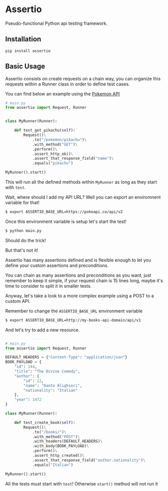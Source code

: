 # Assertio

Pseudo-functional Python api testing framework.

## Installation

`pip install assertio`

## Basic Usage

Assertio consists on create requests on a chain way, you can organize
this requests within a Runner class in order to define test cases.

You can find below an example using the [Pokemon API](https://pokeapi.co)

```python
# main.py
from assertio import Request, Runner


class MyRunner(Runner):

    def test_get_pikachu(self):
        Request()\
            .to("/pokemon/pikachu")\
            .with_method("GET")\
            .perform()\
            .assert_http_ok()\
            .assert_that_response_field("name")\
            .equals("pikachu")

MyRunner().start()

```

This will run all the defined methods within `MyRunner` as long as they start
with `test`.

Wait, where should I add my API URL? 
Well you can export an enviromnent variable for that!

```bash
$ export ASSERTIO_BASE_URL=https://pokeapi.co/api/v2
```

Once this environment variable is setup let's start the test!

```bash
$ python main.py
```

Should do the trick!


But that's not it!

Assertio has many assertions defined and is flexible enough to let you define
your custom assertions and preconditions.

You can chain as many assertions and preconditions as you want, just remember
to keep it simple, if your request chain is 15 lines long, maybe it's time
to consider to split it in smaller tests.

Anyway, let's take a look to a more complex example using a POST to a custom
API.

Remember to change the `ASSERTIO_BASE_URL` environment variable

```bash
$ export ASSERTIO_BASE_URL=http://my-books-api-domain/api/v1
```

And let's try to add a new resource.

```python

# main.py
from assertio import Request, Runner

DEFAULT_HEADERS = {"Content-Type": "application/json"}
BOOK_PAYLOAD = {
    "id": 144,
    "title": "The Divine Comedy", 
    "author": {
        "id": 12,
        "name": "Dante Alighieri",
        "nationality": "Italian"
    }, 
    "year": 1472
}

class MyRunner(Runner):

    def test_create_book(self):
        Request()\
            .to("/books/")\
            .with_method("POST")\
            .with_headers(DEFAULT_HEADERS)\
            .with_body(BOOK_PAYLOAD)\
            .perform()\
            .assert_http_created()\
            .assert_that_response_field("author.nationality")\
            .equals("Italian")

MyRunner().start()
```

All the tests must start with `test`! 
Otherwise `start()` method will not run it

